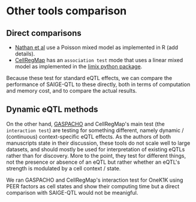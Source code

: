 # Other tools comparison

## Direct comparisons

* [Nathan et al]() use a Poisson mixed model as implemented in R (add details).
* [CellRegMap]() has an `association test` mode that uses a linear mixed model as implemented in the [limix python package]().

Because these test for standard eQTL effects, we can compare the performance of SAIGE-QTL to these directly, both in terms of computation and memory cost, and to compare the actual results.

## Dynamic eQTL methods

On the other hand, [GASPACHO]() and CellRegMap's main test (the `interaction test`) are testing for something different, namely dynamic / (continuous) context-specific eQTL effects.
As the authors of both manuscripts state in their discussion, these tools do not scale well to large datasets, and should mostly be used for interpretation of existing eQTLs rather than for discovery.
More to the point, they test for different things, not the presence or absence of an eQTL but rather whether an eQTL's strength is modulated by a cell context / state.

We ran GASPACHO and CellRegMap's interaction test for OneK1K using PEER factors as cell states and show their computing time but a direct comparison with SAIGE-QTL would not be meanigful.
